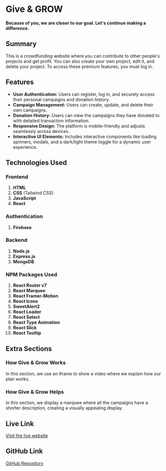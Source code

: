 # Give & GROW

**Because of you, we are closer to our goal. Let's continue making a difference.**

## Summary
This is a crowdfunding website where you can contribute to other people's projects and get profit. You can also create your own project, edit it, and delete your project. To access these premium features, you must log in.

## Features
- **User Authentication:** Users can register, log in, and securely access their personal campaigns and donation history.
- **Campaign Management:** Users can create, update, and delete their own campaigns.
- **Donation History:** Users can view the campaigns they have donated to with detailed transaction information.
- **Responsive Design:** The platform is mobile-friendly and adjusts seamlessly across devices.
- **Interactive UI Elements:** Includes interactive components like loading spinners, modals, and a dark/light theme toggle for a dynamic user experience.

## Technologies Used

### Frontend
1. **HTML**
2. **CSS** (Tailwind CSS)
3. **JavaScript**
4. **React**

### Authentication
1. **Firebase**

### Backend
1. **Node.js**
2. **Express.js**
3. **MongoDB**

### NPM Packages Used
1. **React Router v7**
2. **React Marquee**
3. **React Framer-Motion**
4. **React Icons**
5. **SweetAlert2**
6. **React Loader**
7. **React Select**
8. **React Type Animation**
9. **React Slick**
10. **React Tooltip**

## Extra Sections

### How Give & Grow Works
In this section, we use an iframe to show a video where we explain how our plan works.

### How Give & Grow Helps
In this section, we display a marquee where all the campaigns have a shorter description, creating a visually appealing display.

## Live Link
[Visit the live website](https://your-live-site-url.com)

## GitHub Link
[GitHub Repository](https://github.com/your-username/repository-name)